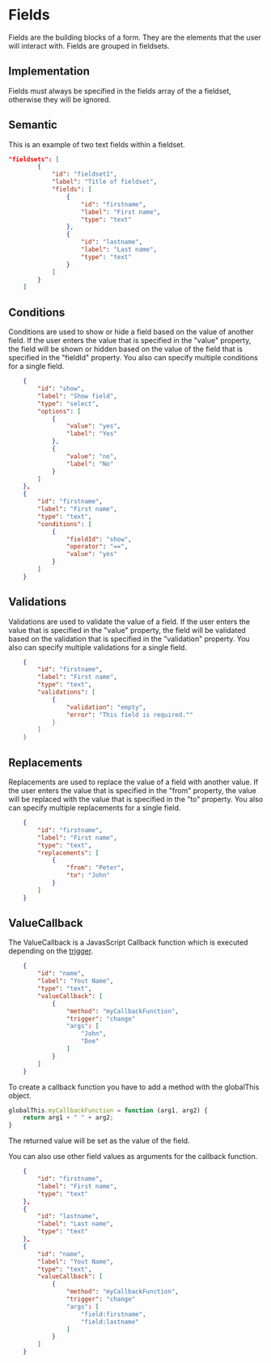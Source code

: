 # Fields

Fields are the building blocks of a form. They are the elements that the user will interact with. Fields are grouped in fieldsets.

## Implementation

Fields must always be specified in the fields array of the a fieldset, otherwise they will be ignored.

## Semantic

This is an example of two text fields within a fieldset.

```json
"fieldsets": [
        {
            "id": "fieldset1",
            "label": "Title of fieldset",
            "fields": [
                {
                    "id": "firstname",
                    "label": "First name",
                    "type": "text"
                },
                {
                    "id": "lastname",
                    "label": "Last name",
                    "type": "text"
                }
            ]
        }        
    ]
```

## Conditions

Conditions are used to show or hide a field based on the value of another field. If the user enters the value that is specified in the "value" property, the field will be shown or hidden based on the value of the field that is specified in the "fieldId" property. You also can specify multiple conditions for a single field.

```json
    {
        "id": "show",
        "label": "Show field",
        "type": "select",
        "options": [
            {
                "value": "yes",
                "label": "Yes"
            },
            {
                "value": "no",
                "label": "No"
            }
        ]
    },
    {
        "id": "firstname",
        "label": "First name",
        "type": "text",
        "conditions": [
            {
                "fieldId": "show",
                "operator": "==",
                "value": "yes"        
            }
        ]
    }
```

## Validations

Validations are used to validate the value of a field. If the user enters the value that is specified in the "value" property, the field will be validated based on the validation that is specified in the "validation" property. You also can specify multiple validations for a single field.

```json
    {
        "id": "firstname",
        "label": "First name",
        "type": "text",
        "validations": [
            {
                "validation": "empty",
                "error": "This field is required.""        
            }
        ]
    }
```

## Replacements

Replacements are used to replace the value of a field with another value. If the user enters the value that is specified in the "from" property, the value will be replaced with the value that is specified in the "to" property. You also can specify multiple replacements for a single field.

```json
    {
        "id": "firstname",
        "label": "First name",
        "type": "text",
        "replacements": [
            {
                "from": "Peter",
                "to": "John"
            }
        ]
    }
```

## ValueCallback

The ValueCallback is a JavasScript Callback function which is executed depending on the [trigger](/triggers/).

```json
    {
        "id": "name",
        "label": "Yout Name",
        "type": "text",
        "valueCallback": [
            {
                "method": "myCallbackFunction",
                "trigger": "change"
                "args": [
                    "John",
                    "Doe"
                ]                
            }
        ]
    }
```

To create a callback function you have to add a method with the globalThis object.

```javascript
globalThis.myCallbackFunction = function (arg1, arg2) {    
    return arg1 + " " + arg2;
}
```

The returned value will be set as the value of the field.


You can also use other field values as arguments for the callback function.

```json
    {
        "id": "firstname",
        "label": "First name",
        "type": "text"
    },
    {
        "id": "lastname",
        "label": "Last name",
        "type": "text"
    },
    {
        "id": "name",
        "label": "Yout Name",
        "type": "text",
        "valueCallback": [
            {
                "method": "myCallbackFunction",
                "trigger": "change"
                "args": [
                    "field:firstname",
                    "field:lastname"
                ]                
            }
        ]
    }
```





